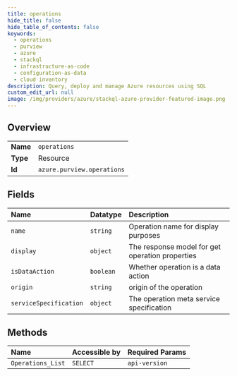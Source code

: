 ```yaml
---
title: operations
hide_title: false
hide_table_of_contents: false
keywords:
  - operations
  - purview
  - azure    
  - stackql
  - infrastructure-as-code
  - configuration-as-data
  - cloud inventory
description: Query, deploy and manage Azure resources using SQL
custom_edit_url: null
image: /img/providers/azure/stackql-azure-provider-featured-image.png
---
```

  
    

## Overview
<table><tbody>
<tr><td><b>Name</b></td><td><code>operations</code></td></tr>
<tr><td><b>Type</b></td><td>Resource</td></tr>
<tr><td><b>Id</b></td><td><code>azure.purview.operations</code></td></tr>
</tbody></table>

## Fields
| Name | Datatype | Description |
|:-----|:---------|:------------|
| `name` | `string` | Operation name for display purposes |
| `display` | `object` | The response model for get operation properties |
| `isDataAction` | `boolean` | Whether operation is a data action |
| `origin` | `string` | origin of the operation |
| `serviceSpecification` | `object` | The operation meta service specification |
## Methods
| Name | Accessible by | Required Params |
|:-----|:--------------|:----------------|
| `Operations_List` | `SELECT` | `api-version` |
